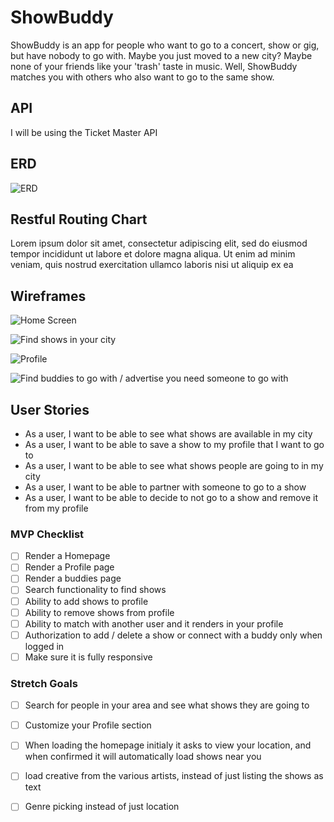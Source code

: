 # ShowBuddy

ShowBuddy is an app for people who want to go to a concert, show or gig, but have nobody to go with. Maybe you just moved to a new city? Maybe none of your friends like your 'trash' taste in music. Well, ShowBuddy matches you with others who also want to go to the same show. 


## API 

I will be using the Ticket Master API 


## ERD

![ERD](https://res.cloudinary.com/dtjasyr7k/image/upload/v1698361461/ERD_ctrmor.png)


## Restful Routing Chart

Lorem ipsum dolor sit amet, consectetur adipiscing elit, sed do eiusmod tempor incididunt ut labore et dolore magna aliqua. Ut enim ad minim veniam, quis nostrud exercitation ullamco laboris nisi ut aliquip ex ea 


## Wireframes


![Home Screen](https://res.cloudinary.com/dtjasyr7k/image/upload/v1698358073/1_igxoqn.png)

![Find shows in your city](https://res.cloudinary.com/dtjasyr7k/image/upload/v1698358073/2_viphrj.png)

![Profile](https://res.cloudinary.com/dtjasyr7k/image/upload/v1698358073/3_spmscn.png)

![Find buddies to go with / advertise you need someone to go with](https://res.cloudinary.com/dtjasyr7k/image/upload/v1698358073/4_stzten.png)

## User Stories

- As a user, I want to be able to see what shows are available in my city
- As a user, I want to be able to save a show to my profile that I want to go to 
- As a user, I want to be able to see what shows people are going to in my city
- As a user, I want to be able to partner with someone to go to a show
- As a user, I want to be able to decide to not go to a show and remove it from my profile 



### MVP Checklist

- [ ] Render a Homepage
- [ ] Render a Profile page
- [ ] Render a buddies page
- [ ] Search functionality to find shows 
- [ ] Ability to add shows to profile 
- [ ] Ability to remove shows from profile 
- [ ] Ability to match with another user and it renders in your profile
- [ ] Authorization to add / delete a show or connect with a buddy only when logged in
- [ ] Make sure it is fully responsive 

### Stretch Goals

- [ ] Search for people in your area and see what shows they are going to
- [ ] Customize your Profile section
- [ ] When loading the homepage initialy it asks to view your location, and when confirmed it will automatically load shows near you
- [ ] load creative from the various artists, instead of just listing the shows as text
- [ ] Genre picking instead of just location

